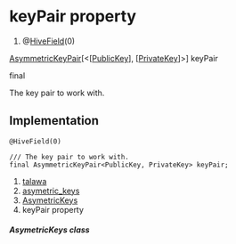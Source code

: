 
<div>

# keyPair property

</div>


<div>

1.  @[HiveField](https://pub.dev/documentation/hive/2.2.3/hive/HiveField-class.html)(0)

</div>

[AsymmetricKeyPair](https://pub.dev/documentation/pointycastle/3.9.1/pointycastle/AsymmetricKeyPair-class.html)[\<[[PublicKey](https://pub.dev/documentation/pointycastle/3.9.1/pointycastle/PublicKey-class.html)],
[[PrivateKey](https://pub.dev/documentation/pointycastle/3.9.1/pointycastle/PrivateKey-class.html)]\>]
keyPair


final




The key pair to work with.



## Implementation

``` language-dart
@HiveField(0)

/// The key pair to work with.
final AsymmetricKeyPair<PublicKey, PrivateKey> keyPair;
```







1.  [talawa](../../index.md)
2.  [asymetric_keys](../../models_asymetric_keys_asymetric_keys/)
3.  [AsymetricKeys](../../models_asymetric_keys_asymetric_keys/AsymetricKeys-class.md)
4.  keyPair property

##### AsymetricKeys class







